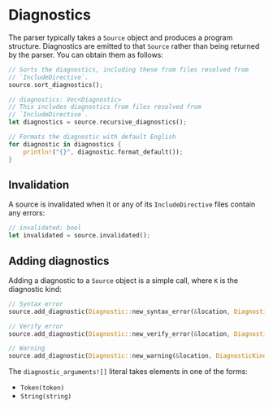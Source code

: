 # Diagnostics

The parser typically takes a `Source` object and produces a program structure. Diagnostics are emitted to that `Source` rather than being returned by the parser. You can obtain them as follows:

```rust
// Sorts the diagnostics, including these from files resolved from
// `IncludeDirective`.
source.sort_diagnostics();

// diagnostics: Vec<Diagnostic>
// This includes diagnostics from files resolved from
// `IncludeDirective`.
let diagnostics = source.recursive_diagnostics();

// Formats the diagnostic with default English
for diagnostic in diagnostics {
    println!("{}", diagnostic.format_default());
}
```

## Invalidation

A source is invalidated when it or any of its `IncludeDirective` files contain any errors:

```rust
// invalidated: bool
let invalidated = source.invalidated();
```

## Adding diagnostics

Adding a diagnostic to a `Source` object is a simple call, where `K` is the diagnostic kind:

```rust
// Syntax error
source.add_diagnostic(Diagnostic::new_syntax_error(&location, DiagnosticKind::K, diagnostic_arguments![]));

// Verify error
source.add_diagnostic(Diagnostic::new_verify_error(&location, DiagnosticKind::K, diagnostic_arguments![]));

// Warning
source.add_diagnostic(Diagnostic::new_warning(&location, DiagnosticKind::K, diagnostic_arguments![]));
```

The `diagnostic_arguments![]` literal takes elements in one of the forms:

* `Token(token)`
* `String(string)`